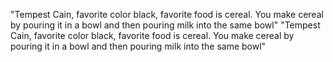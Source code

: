 "Tempest Cain, favorite color black, favorite food is cereal. You make cereal by pouring it in a bowl and then pouring milk into the same bowl" 
"Tempest Cain, favorite color black, favorite food is cereal. You make cereal by pouring it in a bowl and then pouring milk into the same bowl" 
